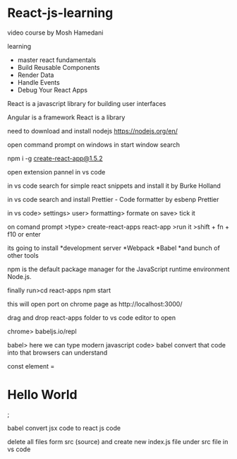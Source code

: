 # React-js-learning
video course by Mosh Hamedani
 
 learning 
 * master react fundamentals
 * Build Reusable Components
 * Render Data
 * Handle Events
 * Debug Your React Apps
 
 React is a javascript library for building user interfaces
 
 Angular is a framework
 React is a library
 
need to download and install nodejs https://nodejs.org/en/

open command prompt on windows in start window search

npm i -g create-react-app@1.5.2

open extension pannel in vs code

in vs code search for simple react snippets and install it by Burke Holland

in vs code search and install Prettier - Code formatter by esbenp Prettier

in vs code> settings> user> formatting> formate on save> tick it

on comand prompt >type> create-react-apps react-app >run it >shift + fn + f10 or enter

its going to install 
*development server 
*Webpack
*Babel
*and bunch of other tools

npm is the default package manager for the JavaScript runtime environment Node.js.

finally run>cd react-apps
npm start


this will open port on chrome page as http://localhost:3000/

drag and drop react-apps folder to vs code editor to open

chrome> babeljs.io/repl

babel> here we can type modern javascript code> babel convert that code into that browsers can understand

const element = <h1>Hello World</h1>;

babel convert jsx code to react js code

delete all files form src (source) and create new index.js file under src file in vs code










